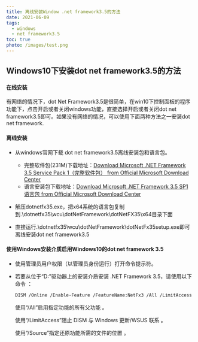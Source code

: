 ```yaml
---
title: 离线安装Window .net framework3.5的方法
date: 2021-06-09
tags:
  - windows
  - net framework3.5
toc: true 
photo: /images/test.png
---
```


##  Windows10下安装dot net framework3.5的方法

#### 在线安装
有网络的情况下，dot Net Framework3.5是很简单，在win10下控制面板的程序功能下，点击开启或者关闭windows功能，直接选择开启或者关闭dot net framework3.5即可。如果没有网络的情况，可以使用下面两种方法之一安装dot net framework.

<!--more-->

#### 离线安装

* 从windows官网下载 dot net framework3.5离线安装包和语言包。
  * 完整软件包(231M)下载地址：[Download Microsoft .NET Framework 3.5 Service Pack 1（完整软件包） from Official Microsoft Download Center](https://www.microsoft.com/zh-cn/download/details.aspx?id=25150)
  * 语言安装包下载地址：[Download Microsoft .NET Framework 3.5 SP1 语言包 from Official Microsoft Download Center](https://www.microsoft.com/zh-cn/download/confirmation.aspx?id=21891)

* 解压dotnetfx35.exe，把x64系统的语言包复制到.\dotnetfx35\wcu\dotNetFramework\dotNetFX35\x64目录下面
* 直接运行.\dotnetfx35\wcu\dotNetFramework\dotNetFx35setup.exe即可离线安装dot net framework3.5

#### 使用Windows安装介质启用Windows10的dot net framework 3.5

* 使用管理员用户权限（以管理员身份运行）打开命令提示符。

* 若要从位于“D:”驱动器上的安装介质安装 .NET Framework 3.5，请使用以下命令 ：

  ```html
  DISM /Online /Enable-Feature /FeatureName:NetFx3 /All /LimitAccess /Source:d:\sources\sxs
  ```

  使用“/All”启用指定功能的所有父功能 。

  使用“/LimitAccess”阻止 DISM 与 Windows 更新/WSUS 联系 。

  使用“/Source”指定还原功能所需的文件的位置 。

